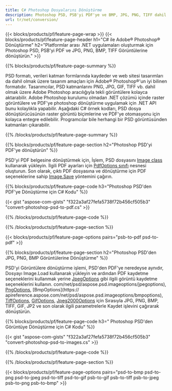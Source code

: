 ```yaml
---
title: C# Photoshop Dosyalarını Dönüştürme
description: Photoshop PSD, PSB'yi PDF'ye ve BMP, JPG, PNG, TIFF dahil olmak üzere birkaç satır C# koduyla .NET kitaplığı aracılığıyla Görüntülere dönüştürün.
url: tr/net/conversion/
---
```


{{< blocks/products/pf/feature-page-wrap >}}
{{< blocks/products/pf/feature-page-header h1="C# ile Adobe® Photoshop® Dönüştürme" h2="Platformlar arası .NET uygulamaları oluşturmak için Photoshop PSD, PSB'yi PDF ve JPG, PNG, BMP, TIFF Görüntülerine dönüştürün." >}}

{{% blocks/products/pf/feature-page-summary %}}

PSD formatı, verileri katman formlarında kaydeder ve web sitesi tasarımları da dahil olmak üzere tasarım amaçları için Adobe® Photoshop®'un iyi bilinen formatıdır. Tasarımcılar, PSD katmanlarını PNG, JPG, GIF, TIFF vb. dahil olmak üzere Adobe Photoshop aracılığıyla tekli görüntülere kolayca aktarabilir. Adobe Photoshop kurulumu olmadan .NET çözümü içinde raster görüntülere ve PDF'ye photoshop dönüştürme uygulamak için .NET API bunu kolaylıkla yapabilir. Aşağıdaki C# örnek kodları, PSD dosya dönüştürücüsünün raster görüntü biçimlerine ve PDF'ye otomasyonu için kolayca entegre edilebilir. Programcılar bile herhangi bir PSD görüntüsünden katmanları çıkarabilir.


{{% /blocks/products/pf/feature-page-summary  %}}

{{% blocks/products/pf/feature-page-section  h2="Photoshop PSD'yi PDF'ye dönüştürün" %}}

PSD'yi PDF belgesine dönüştürmek için, İşlem, PSD dosyasını [Image class](https://apireference.aspose.com/net/psd/aspose.psd/image) kullanarak yükleyin. İlgili PDF ayarları için [PdfOptions sınıfı](https://apireference.aspose.com/net/psd/aspose.psd.imageoptions/pdfoptions) nesnesi oluşturun. Son olarak, çıktı PDF dosyasına ve dönüştürme için PDF seçeneklerine sahip [Image.Save](https://apireference.aspose.com/net/psd/aspose.psd.image/save/methods/3) yöntemini çağırın.

{{% blocks/products/pf/feature-page-code h3="Photoshop PSD'den PDF'ye Dönüştürme için C# Kodu" %}}

{{< gist "aspose-com-gists" "f322a3af27fefa5738f72b456cf505b3" "convert-photoshop-psd-to-pdf.cs" >}}

{{% /blocks/products/pf/feature-page-code  %}}

{{% /blocks/products/pf/feature-page-section %}}

{{< blocks/products/pf/feature-page-options pairs="psb-to-pdf psd-to-pdf" >}}

{{% blocks/products/pf/feature-page-section  h2="Photoshop PSD'den JPG, PNG, BMP Görüntülerine Dönüştürme" %}}

PSD'yi Görüntülere dönüştürme işlemi, PSD'den PDF'ye neredeyse aynıdır, Dosyayı Image.Load kullanarak yükleyin ve ardından PDF kaydetme seçeneklerini kullanmak yerine [JpegOptions](https://apireference.aspose) gibi ilgili görüntü kaydetme seçeneklerini kullanın. com/net/psd/aspose.psd.imageoptions/jpegoptions), [PngOptions](https://apireference.aspose.com/net/psd/aspose.psd.imageoptions/pngoptions), [BmpOptions](https:// apireference.aspose.com/net/psd/aspose.psd.imageoptions/bmpoptions), [TiffOptions](https://apireference.aspose.com/net/psd/aspose.psd.imageoptions/tiffoptions), [GifOptions]( https://apireference.aspose.com/net/psd/aspose.psd.imageoptions/gifoptions), [Jpeg2000Options](https://apireference.aspose.com/net/psd/aspose.psd.imageoptions/jpeg2000options) için Sırasıyla JPG, PNG, BMP, TIFF, GIF, JP2 ve son olarak ilgili parametrelerle Kaydet işlevini çağırarak dönüştürün.


{{% blocks/products/pf/feature-page-code h3=" Photoshop PSD'den Görüntüye Dönüştürme için C# Kodu" %}}

{{< gist "aspose-com-gists" "f322a3af27fefa5738f72b456cf505b3" "convert-photoshop-psd-to-images.cs" >}}

{{% /blocks/products/pf/feature-page-code  %}}

{{% /blocks/products/pf/feature-page-section %}}

{{< blocks/products/pf/feature-page-options pairs="psd-to-bmp psd-to-png psd-to-jpeg psd-to-tiff psd-to-gif psb-to-gif psb-to-tiff psb-to-jpeg psb-to-png psb-to-bmp" >}}
